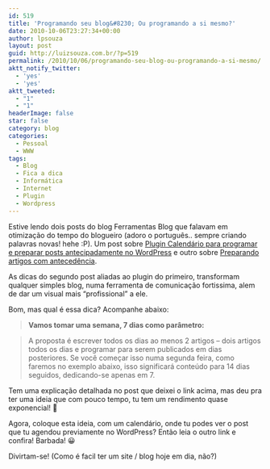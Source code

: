 ```yaml
---
id: 519
title: 'Programando seu blog&#8230; Ou programando a si mesmo?'
date: 2010-10-06T23:27:34+00:00
author: lpsouza
layout: post
guid: http://luizsouza.com.br/?p=519
permalink: /2010/10/06/programando-seu-blog-ou-programando-a-si-mesmo/
aktt_notify_twitter:
  - 'yes'
  - 'yes'
aktt_tweeted:
  - "1"
  - "1"
headerImage: false
star: false
category: blog
categories:
  - Pessoal
  - WWW
tags:
  - Blog
  - Fica a dica
  - Informática
  - Internet
  - Plugin
  - Wordpress
---
```

Estive lendo dois posts do blog Ferramentas Blog que falavam em otimização do tempo do blogueiro (adoro o português.. sempre criando palavras novas! hehe :P). Um post sobre [Plugin Calendário para programar e preparar posts antecipadamente no WordPress](http://www.ferramentasblog.com/2010/09/plugin-calendario-para-programar-e.html "Plugin Calendário para programar e preparar posts antecipadamente no WordPress") e outro sobre [Preparando artigos com antecedência](http://www.ferramentasblog.com/2009/10/preparando-artigos-com-antecedencia.html "Preparando artigos com antecedência").

As dicas do segundo post aliadas ao plugin do primeiro, transformam qualquer simples blog, numa ferramenta de comunicação fortissima, alem de dar um visual mais &#8220;profissional&#8221; a ele.

Bom, mas qual é essa dica? Acompanhe abaixo:

> **Vamos tomar uma semana, 7 dias como parâmetro:**
  
> A proposta é escrever todos os dias ao menos 2 artigos – dois artigos todos os dias e programar para serem publicados em dias posteriores. Se você começar isso numa segunda feira, como faremos no exemplo abaixo, isso significará conteúdo para 14 dias seguidos, dedicando-se apenas em 7.

Tem uma explicação detalhada no post que deixei o link acima, mas deu pra ter uma ideia que com pouco tempo, tu tem um rendimento quase exponencial! 🙂

Agora, coloque esta ideia, com um calendário, onde tu podes ver o post que tu agendou previamente no WordPress? Então leia o outro link e confira! Barbada! 😀

Divirtam-se! (Como é facil ter um site / blog hoje em dia, não?)